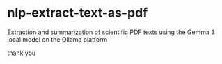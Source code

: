 # nlp-extract-text-as-pdf



Extraction and summarization of scientific PDF texts using the Gemma 3 local model on the Ollama platform

thank you


